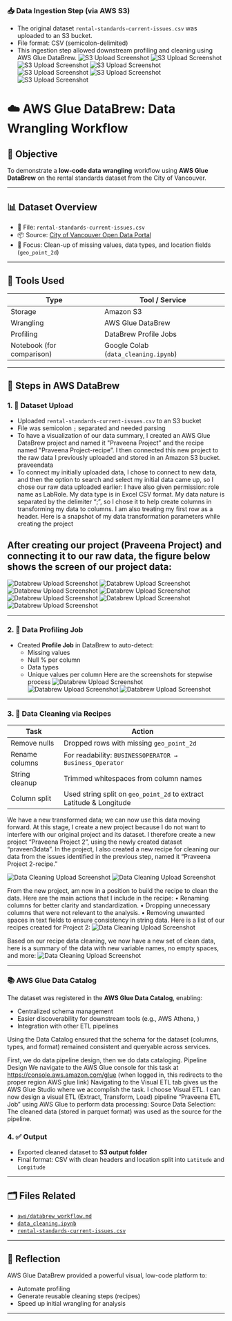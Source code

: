 ### 📥 Data Ingestion Step (via AWS S3)

- The original dataset `rental-standards-current-issues.csv` was uploaded to an S3 bucket.
- File format: CSV (semicolon-delimited)
- This ingestion step allowed downstream profiling and cleaning using AWS Glue DataBrew.
![S3 Upload Screenshot](../assets/s31.jpg)
![S3 Upload Screenshot](../assets/s32.jpg)
![S3 Upload Screenshot](../assets/s33.jpg)
![S3 Upload Screenshot](../assets/s34.jpg)
![S3 Upload Screenshot](../assets/s35.jpg)
![S3 Upload Screenshot](../assets/s36.jpg)
![S3 Upload Screenshot](../assets/s37.jpg)


# ☁️ AWS Glue DataBrew: Data Wrangling Workflow

## 🎯 Objective

To demonstrate a **low-code data wrangling** workflow using **AWS Glue DataBrew** on the rental standards dataset from the City of Vancouver.

---

## 📊 Dataset Overview

- 📁 File: `rental-standards-current-issues.csv`
- 📦 Source: [City of Vancouver Open Data Portal](https://opendata.vancouver.ca/explore/dataset/rental-standards-current-issues)
- 🧭 Focus: Clean-up of missing values, data types, and location fields (`geo_point_2d`)

---

## 🧰 Tools Used

| Type       | Tool / Service     |
|------------|--------------------|
| Storage    | Amazon S3          |
| Wrangling  | AWS Glue DataBrew  |
| Profiling  | DataBrew Profile Jobs |
| Notebook (for comparison) | Google Colab (`data_cleaning.ipynb`) |

---

## 🔄 Steps in AWS DataBrew

### 1. 🔹 Dataset Upload

- Uploaded `rental-standards-current-issues.csv` to an S3 bucket
- File was semicolon `;` separated and needed parsing
- To have a visualization of our data summary, I created an AWS Glue DataBrew project and named it "Praveena Project” and the recipe named "Praveena Project-recipe”. I then connected this new project to the raw data I previously uploaded and stored in an Amazon S3 bucket. praveendata
- To connect my initially uploaded data, I chose to connect to new data, and then the option to search and select my initial data came up, so I chose our raw data uploaded earlier:
I have also given permission: role name as LabRole.
My data type is in Excel CSV format.
My data nature is separated by the delimiter “;”, so I chose it to help create columns in transforming my data to columns.
I am also treating my first row as a header.
Here is a snapshot of my data transformation parameters while creating the project

After creating our project (Praveena Project) and connecting it to our raw data, the figure below shows the screen of our project data:
- 
![Databrew Upload Screenshot](../assets/db1.jpg)
![Databrew Upload Screenshot](../assets/db2.jpg)
![Databrew Upload Screenshot](../assets/db3.jpg)
![Databrew Upload Screenshot](../assets/db4.jpg)
![Databrew Upload Screenshot](../assets/db5.jpg)
![Databrew Upload Screenshot](../assets/db6.jpg)
![Databrew Upload Screenshot](../assets/db7.jpg)



---

### 2. 🧪 Data Profiling Job

- Created **Profile Job** in DataBrew to auto-detect:
  - Missing values
  - Null % per column
  - Data types
  - Unique values per column
    Here are the screenshots for stepwise process
![Databrew Upload Screenshot](../assets/db9.jpg)
![Databrew Upload Screenshot](../assets/db10.jpg)
![Databrew Upload Screenshot](../assets/db11.jpg)

---

### 3. 🧹 Data Cleaning via Recipes

| Task | Action |
|------|--------|
| Remove nulls | Dropped rows with missing `geo_point_2d` |
| Rename columns | For readability: `BUSINESSOPERATOR → Business_Operator` |
| String cleanup | Trimmed whitespaces from column names |
| Column split | Used string split on `geo_point_2d` to extract Latitude & Longitude |

We have a new transformed data; we can now use this data moving forward. At this stage, I create a new project because I do not want to interfere with our original project and its dataset.
I therefore create a new project “Praveena Project 2”, using the newly created dataset “praveen3data”. In the project, I also created a new recipe for cleaning our data from the issues identified in the previous step, named it “Praveena Project 2-recipe.”

![Data Cleaning Upload Screenshot](https://github.com/estherpraveena/data-analyst-esther/blob/main/assets/Screenshot%202025-03-26%20212400.png)
![Data Cleaning Upload Screenshot](../assets/Screenshot2025-03-26212419.png)

From the new project, am now in a position to build the recipe to clean the data.
Here are the main actions that I include in the recipe:
•	Renaming columns for better clarity and standardization.
•	Dropping unnecessary columns that were not relevant to the analysis.
•	Removing unwanted spaces in text fields to ensure consistency in string data.
Here is a list of our recipes created for Project 2:
![Data Cleaning Upload Screenshot](https://github.com/estherpraveena/data-analyst-esther/blob/main/assets/a.png)

Based on our recipe data cleaning, we now have a new set of clean data, here is a summary of the data with new variable names, no empty spaces, and more:
![Data Cleaning Upload Screenshot](https://github.com/estherpraveena/data-analyst-esther/blob/main/assets/b.png)



---


### 📚 AWS Glue Data Catalog

The dataset was registered in the **AWS Glue Data Catalog**, enabling:

- Centralized schema management
- Easier discoverability for downstream tools (e.g., AWS Athena, )
- Integration with other ETL pipelines

Using the Data Catalog ensured that the schema for the dataset (columns, types, and format) remained consistent and queryable across services.

First, we do data pipeline design, then we do data cataloging.
Pipeline Design
We navigate to the AWS Glue console for this task at https://console.aws.amazon.com/glue (when logged in, this redirects to the proper region AWS glue link)
Navigating to the Visual ETL tab gives us the AWS Glue Studio where we accomplish the task. I choose Visual ETL.
I can now design a visual ETL (Extract, Transform, Load) pipeline “Praveena ETL Job” using AWS Glue to perform data processing:
Source Data Selection: The cleaned data (stored in parquet format) was used as the source for the pipeline.



### 4. ✅ Output

- Exported cleaned dataset to **S3 output folder**
- Final format: CSV with clean headers and location split into `Latitude` and `Longitude`

---

## 🗂️ Files Related

- [`aws/databrew_workflow.md`](databrew_workflow.md)
- [`data_cleaning.ipynb`](../notebooks/data_cleaning.ipynb)
- [`rental-standards-current-issues.csv`](../data/rental-standards-current-issues.csv)

---

## 🧠 Reflection

AWS Glue DataBrew provided a powerful visual, low-code platform to:
- Automate profiling
- Generate reusable cleaning steps (recipes)
- Speed up initial wrangling for analysis

---


